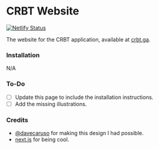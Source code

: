 # CRBT Website
[![Netlify Status](https://api.netlify.com/api/v1/badges/89d0a765-1a3c-460c-aed1-8638426e7e54/deploy-status)](https://app.netlify.com/sites/crbt/deploys)


The website for the CRBT application, available at [crbt.ga](https://crbt.ga).

### Installation
N/A

### To-Do

- [ ] Update this page to include the installation instructions.
- [ ] Add the missing illustrations.

### Credits

- [@davecaruso](https://github.com/davecaruso) for making this design I had possible.
- [next.js](https://nextjs.org) for being cool.